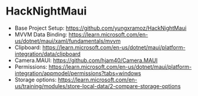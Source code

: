 # HackNightMaui
- Base Project Setup: https://github.com/yungxramoz/HackNightMaui
- MVVM Data Binding: https://learn.microsoft.com/en-us/dotnet/maui/xaml/fundamentals/mvvm
- Clipboard: https://learn.microsoft.com/en-us/dotnet/maui/platform-integration/data/clipboard 
- Camera.MAUI: https://github.com/hjam40/Camera.MAUI
- Permissions: https://learn.microsoft.com/en-us/dotnet/maui/platform-integration/appmodel/permissions?tabs=windows
- Storage options: https://learn.microsoft.com/en-us/training/modules/store-local-data/2-compare-storage-options
